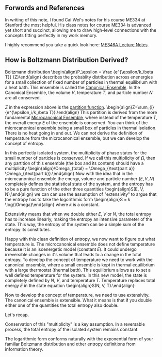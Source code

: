 ## Forwords and References

In writing of this note, I found Cai Wei's notes for his course ME334 at 
Stanford the most helpful. His class notes for course ME334 is advanced yet 
short and succinct, allowing me to draw high-level connections with the 
concepts fitting perfectly in my work memory.

I highly recommend you take a quick look here: 
[ME346A Lecture Notes](http://micro.stanford.edu/~caiwei/me334).

## How is Boltzmann Distribution Derived?

Boltzmann distribution 
\begin{align}P_\epsilon = 
\frac
{e^{\epsilon/k_\beta T}}
{Z}\end{align} 
describes the probablity distribution across enenergies
for a small collection of fixed number of particles in thermal equilibrium with
a heat bath. This ensemble is called the [Canonical Ensemble](//www.wikipedia.org/wiki/Canonical_Ensemble). In the Canonical 
Ensemble, the volume $V$, temperature $T$, and particle number $N$ are
all conserved.

$Z$ in the expression above is the [partition function](//en.wikipedia.org/wiki/Partition_function). 
\begin{align}Z=\sum_{i}{e^{\epsilon_i/k_\beta T}}.\end{align}
This partition is derived from the more fundamental [Microcanonical Ensemble](
//en.wikipedia.org/wiki/Microcanonical_ensemble), where instead of the 
temperature $T$, the overall energy $E$ of the ensemble is conserved. 
You can think of the microcanonical ensemble being a small box of particles in 
thermal isolation. There is no heat going in and out. We can not derive the 
definition of temperature from the microcanonical ensemble, but we can develop 
the concept of entropy.

In this perfectly isolated system, the multiplicity of phase states for the
small number of particles is conserved. If we call this multiplicity of
$\Omega$, then any partition of this ensemble (the box and its content)
should have a multiplicity 
\begin{align}\Omega_{total} = \Omega_{\text{part a}} \Omega_{\text{part b}}.\end{align}
Now with the idea that in the microcanonical ensemble the energy, volume and 
particle number $(E, V, N)$ completely defines the statistical state of the 
system, and the entropy has to be a pure function of the other three quantities
\begin{align}S(E, V, N),\end{align}
we can can use the assumption of "extensivity" to argue that the entropy has to
take the logorithmic form
\begin{align}S = k \log{\Omega}\end{align}
where $k$ is a constant. 

Extensivity means that when we double either $E$, $V$ or $N$, the total entropy
has to increase linearly, making the entropy an intensive parameter of the 
state. This way, the entropy of the system can be a simple 
sum of the entropy its constitutes.

Happy with this clean definition of entropy, we now want to figure out what 
temperature is. The microcanonical ensemble does not define temperature because 
it is an isoenergetic model (constant $E$). It could undergo 
irreversible changes in it's volume that leads to a change in the total entropy. 
To develop the concept of temperature we need to work with the canonical 
ensemble, where a small ensemble is kept in thermal equilibrium with a large
thermostat (thermal bath). This equilibrium allows as to set a well defined 
temperature for the system. In this new model, the state is completely defined
by $N$, $V$, and temperature $T$. Temperature replaces total energy $E$ in the 
state equation
\begin{align}S(N, V, T).\end{align}

Now to develop the concept of temperature, we need to use extensivity. The 
canonical ensemble is extensible. What it means is that if you double either one
of the quantities the total entropy also double. 

Let's recap. 

Conservation of this "multiplicity" is a key assumption. In a reversable 
process, the total entropy of the isolated system remains constant. 


The logarithmic 
form conforms naturally with the exponential form of your familiar Boltzmann 
distribution and other entropy definitions from information theory.
